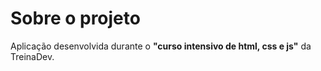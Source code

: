 # Sobre o projeto

Aplicação desenvolvida durante o **"curso intensivo de html, css e js"** da TreinaDev.